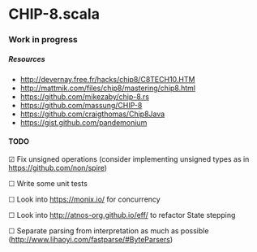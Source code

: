 # CHIP-8.scala

### Work in progress

##### Resources
- http://devernay.free.fr/hacks/chip8/C8TECH10.HTM
- http://mattmik.com/files/chip8/mastering/chip8.html
- https://github.com/mikezaby/chip-8.rs
- https://github.com/massung/CHIP-8
- https://github.com/craigthomas/Chip8Java
- https://gist.github.com/pandemonium

#### TODO
&#x2611; Fix unsigned operations (consider implementing unsigned types as in https://github.com/non/spire)

&#x2610; Write some unit tests

&#x2610; Look into https://monix.io/ for concurrency

&#x2610; Look into http://atnos-org.github.io/eff/ to refactor State stepping

&#x2610; Separate parsing from interpretation as much as possible (http://www.lihaoyi.com/fastparse/#ByteParsers)
